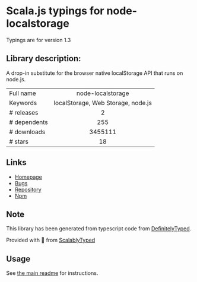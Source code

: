 
# Scala.js typings for node-localstorage

Typings are for version 1.3

## Library description:
A drop-in substitute for the browser native localStorage API that runs on node.js.

|                    |                 |
| ------------------ | :-------------: |
| Full name          | node-localstorage |
| Keywords           | localStorage, Web Storage, node.js |
| # releases         | 2 |
| # dependents       | 255 |
| # downloads        | 3455111 |
| # stars            | 18 |

## Links
- [Homepage](https://github.com/lmaccherone/node-localstorage)
- [Bugs](https://github.com/lmaccherone/node-localstorage/issues)
- [Repository](https://github.com/lmaccherone/node-localstorage)
- [Npm](https://www.npmjs.com/package/node-localstorage)
    


## Note
This library has been generated from typescript code from [DefinitelyTyped](https://definitelytyped.org).

Provided with :purple_heart: from [ScalablyTyped](https://github.com/oyvindberg/ScalablyTyped)

## Usage
See [the main readme](../../readme.md) for instructions.



